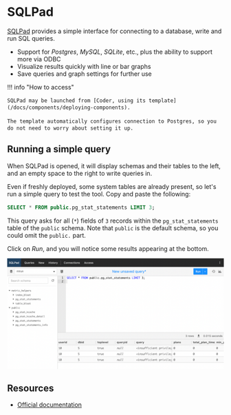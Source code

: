 # SQLPad

[SQLPad](https://github.com/sqlpad/sqlpad) provides a simple interface for connecting to a database, write and run SQL queries.

- Support for *Postgres*, *MySQL*, *SQLite*, etc., plus the ability to support more via ODBC
- Visualize results quickly with line or bar graphs
- Save queries and graph settings for further use

!!! info "How to access"

    SQLPad may be launched from [Coder, using its template](/docs/components/deploying-components).

    The template automatically configures connection to Postgres, so you do not need to worry about setting it up.

## Running a simple query

When SQLPad is opened, it will display schemas and their tables to the left, and an empty space to the right to write queries in.

Even if freshly deployed, some system tables are already present, so let's run a simple query to test the tool. Copy and paste the following:
``` sql
SELECT * FROM public.pg_stat_statements LIMIT 3;
```
This query asks for all (`*`) fields of `3` records within the `pg_stat_statements` table of the `public` schema. Note that `public` is the default schema, so you could omit the `public.` part.

Click on *Run*, and you will notice some results appearing at the bottom.

![SQLPad image](../images/sqlpad.png)

## Resources

- [Official documentation](https://getsqlpad.com/en/introduction/)